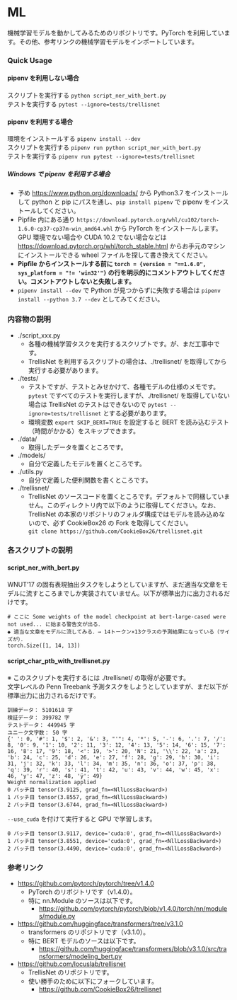 # ML

機械学習モデルを動かしてみるためのリポジトリです。PyTorch を利用しています。その他、参考リンクの機械学習モデルをインポートしています。

### Quick Usage

#### pipenv を利用しない場合
スクリプトを実行する ```python script_ner_with_bert.py```  
テストを実行する ```pytest --ignore=tests/trellisnet```

#### pipenv を利用する場合
環境をインストールする ```pipenv install --dev```  
スクリプトを実行する ```pipenv run python script_ner_with_bert.py```  
テストを実行する ```pipenv run pytest --ignore=tests/trellisnet```

<h5>Windows で pipenv を利用する場合</h5>

- 予め https://www.python.org/downloads/ から Python3.7 をインストールして python と pip にパスを通し、```pip install pipenv``` で pipenv をインストールしてください。
- Pipfile 内にある通り ```https://download.pytorch.org/whl/cu102/torch-1.6.0-cp37-cp37m-win_amd64.whl``` から PyTorch をインストールします。GPU 環境でない場合や CUDA 10.2 でない場合などは https://download.pytorch.org/whl/torch_stable.html からお手元のマシンにインストールできる wheel ファイルを探して書き換えてください。
- <b>Pipfile からインストールする前に ```torch = {version = "==1.6.0", sys_platform = "!= 'win32'"}``` の行を明示的にコメントアウトしてください。コメントアウトしないと失敗します。 </b>
- ```pipenv install --dev``` で Python が見つからずに失敗する場合は ```pipenv install --python 3.7 --dev``` としてみてください。

### 内容物の説明
- ./script_xxx.py
    - 各種の機械学習タスクを実行するスクリプトです。が、まだ工事中です。
    - TrellisNet を利用するスクリプトの場合は、./trellisnet/ を取得してから実行する必要があります。
- ./tests/
    - テストですが、テストとみせかけて、各種モデルの仕様のメモです。```pytest``` ですべてのテストを実行しますが、./trellisnet/ を取得していない場合は TrellisNet のテストはできないので ```pytest --ignore=tests/trellisnet``` とする必要があります。
    - 環境変数 ```export SKIP_BERT=TRUE``` を設定すると BERT を読み込むテスト（時間がかかる）をスキップできます。
- ./data/
    - 取得したデータを置くところです。
- ./models/
    - 自分で定義したモデルを置くところです。
- ./utils.py
    - 自分で定義した便利関数を書くところです。
- ./trellisnet/
    - TrellisNet のソースコードを置くところです。デフォルトで同梱していません。このディレクトリ内で以下のように取得してください。なお、TrellisNet の本家のリポジトリのフォルダ構成ではモデルを読み込めないので、必ず CookieBox26 の Fork を取得してください。<br/> ```git clone https://github.com/CookieBox26/trellisnet.git```


### 各スクリプトの説明

#### script_ner_with_bert.py
WNUT’17 の固有表現抽出タスクをしようとしていますが、まだ適当な文章をモデルに流すところまでしか実装されていません。以下が標準出力に出力されるだけです。
```
# ここに Some weights of the model checkpoint at bert-large-cased were not used... に始まる警告文が出る．
◆ 適当な文章をモデルに流してみる．→ 14トークン×13クラスの予測結果になっている（サイズが）．
torch.Size([1, 14, 13])
```

#### script_char_ptb_with_trellisnet.py
※ このスクリプトを実行するには ./trellisnet/ の取得が必要です。  
文字レベルの Penn Treebank 予測タスクをしようとしていますが、まだ以下が標準出力に出力されるだけです。
```
訓練データ： 5101618 字
検証データ： 399782 字
テストデータ： 449945 字
ユニーク文字数： 50 字
{' ': 0, '#': 1, '$': 2, '&': 3, "'": 4, '*': 5, '-': 6, '.': 7, '/': 8, '0': 9, '1': 10, '2': 11, '3': 12, '4': 13, '5': 14, '6': 15, '7': 16, '8': 17, '9': 18, '<': 19, '>': 20, 'N': 21, '\\': 22, 'a': 23, 'b': 24, 'c': 25, 'd': 26, 'e': 27, 'f': 28, 'g': 29, 'h': 30, 'i': 31, 'j': 32, 'k': 33, 'l': 34, 'm': 35, 'n': 36, 'o': 37, 'p': 38, 'q': 39, 'r': 40, 's': 41, 't': 42, 'u': 43, 'v': 44, 'w': 45, 'x': 46, 'y': 47, 'z': 48, 'ÿ': 49}
Weight normalization applied
0 バッチ目 tensor(3.9125, grad_fn=<NllLossBackward>)
1 バッチ目 tensor(3.8557, grad_fn=<NllLossBackward>)
2 バッチ目 tensor(3.6744, grad_fn=<NllLossBackward>)
```
```--use_cuda``` を付けて実行すると GPU で学習します。
```
0 バッチ目 tensor(3.9117, device='cuda:0', grad_fn=<NllLossBackward>)
1 バッチ目 tensor(3.8551, device='cuda:0', grad_fn=<NllLossBackward>)
2 バッチ目 tensor(3.4490, device='cuda:0', grad_fn=<NllLossBackward>)
```

### 参考リンク
- https://github.com/pytorch/pytorch/tree/v1.4.0
    - PyTorch のリポジトリです（v1.4.0）。
    - 特に nn.Module のソースは以下です。
        - https://github.com/pytorch/pytorch/blob/v1.4.0/torch/nn/modules/module.py
- https://github.com/huggingface/transformers/tree/v3.1.0
    - transformers のリポジトリです（v3.1.0）。
    - 特に BERT モデルのソースは以下です。
        - https://github.com/huggingface/transformers/blob/v3.1.0/src/transformers/modeling_bert.py
- https://github.com/locuslab/trellisnet
    - TrellisNet のリポジトリです。
    - 使い勝手のために以下にフォークしています。
        - https://github.com/CookieBox26/trellisnet
